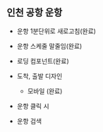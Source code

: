 ## 인천 공항 운항

- 운항 1분단위로 새로고침(완료)
- 운항 스케줄 말줄임(완료)
- 로딩 컴포넌트(완료)

- 도착, 출발 디자인
  - 모바일 (완료)
- 운항 클릭 시
- 운항 검색



